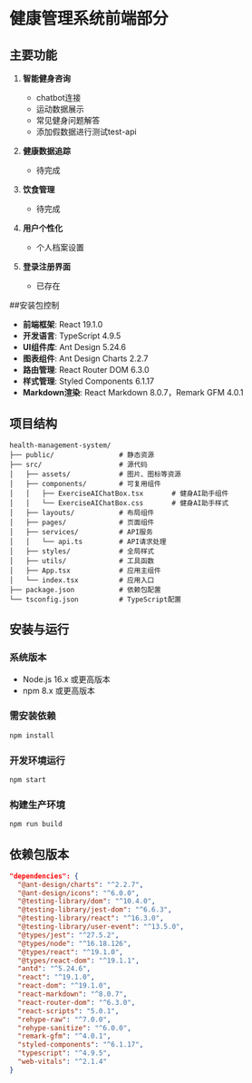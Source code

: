 # 健康管理系统前端部分

## 主要功能

1. **智能健身咨询**
   - chatbot连接
   - 运动数据展示
   - 常见健身问题解答
   - 添加假数据进行测试test-api

2. **健康数据追踪**
    - 待完成
  

3. **饮食管理**
    - 待完成

4. **用户个性化**
   - 个人档案设置

5. **登录注册界面**
   - 已存在

##安装包控制

- **前端框架**: React 19.1.0
- **开发语言**: TypeScript 4.9.5
- **UI组件库**: Ant Design 5.24.6
- **图表组件**: Ant Design Charts 2.2.7
- **路由管理**: React Router DOM 6.3.0
- **样式管理**: Styled Components 6.1.17
- **Markdown渲染**: React Markdown 8.0.7，Remark GFM 4.0.1

## 项目结构

```
health-management-system/
├── public/                # 静态资源
├── src/                   # 源代码
│   ├── assets/            # 图片、图标等资源
│   ├── components/        # 可复用组件
│   │   ├── ExerciseAIChatBox.tsx       # 健身AI助手组件
│   │   └── ExerciseAIChatBox.css       # 健身AI助手样式
│   ├── layouts/           # 布局组件
│   ├── pages/             # 页面组件
│   ├── services/          # API服务
│   │   └── api.ts         # API请求处理
│   ├── styles/            # 全局样式
│   ├── utils/             # 工具函数
│   ├── App.tsx            # 应用主组件
│   └── index.tsx          # 应用入口
├── package.json           # 依赖包配置
└── tsconfig.json          # TypeScript配置
```

## 安装与运行

### 系统版本

- Node.js 16.x 或更高版本
- npm 8.x 或更高版本

### 需安装依赖

```bash
npm install
```

### 开发环境运行

```bash
npm start
```

### 构建生产环境

```bash
npm run build
```

## 依赖包版本

```json
"dependencies": {
  "@ant-design/charts": "^2.2.7",
  "@ant-design/icons": "^6.0.0",
  "@testing-library/dom": "^10.4.0",
  "@testing-library/jest-dom": "^6.6.3",
  "@testing-library/react": "^16.3.0",
  "@testing-library/user-event": "^13.5.0",
  "@types/jest": "^27.5.2",
  "@types/node": "^16.18.126",
  "@types/react": "^19.1.0",
  "@types/react-dom": "^19.1.1",
  "antd": "^5.24.6",
  "react": "^19.1.0",
  "react-dom": "^19.1.0",
  "react-markdown": "^8.0.7",
  "react-router-dom": "^6.3.0",
  "react-scripts": "5.0.1",
  "rehype-raw": "^7.0.0",
  "rehype-sanitize": "^6.0.0",
  "remark-gfm": "^4.0.1",
  "styled-components": "^6.1.17",
  "typescript": "^4.9.5",
  "web-vitals": "^2.1.4"
}
```